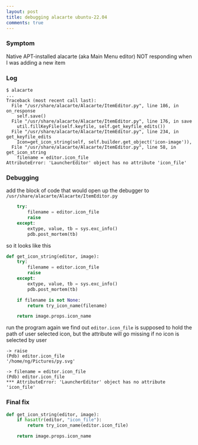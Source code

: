```yaml
---
layout: post
title: debugging alacarte ubuntu-22.04
comments: true
---
```


### Symptom

Native APT-installed alacarte (aka Main Menu editor) NOT responding when I was adding a new item

### Log

    $ alacarte
    ...
    Traceback (most recent call last):
      File "/usr/share/alacarte/Alacarte/ItemEditor.py", line 186, in on_response
        self.save()
      File "/usr/share/alacarte/Alacarte/ItemEditor.py", line 176, in save
        util.fillKeyFile(self.keyfile, self.get_keyfile_edits())
      File "/usr/share/alacarte/Alacarte/ItemEditor.py", line 234, in get_keyfile_edits
        Icon=get_icon_string(self, self.builder.get_object('icon-image')),
      File "/usr/share/alacarte/Alacarte/ItemEditor.py", line 58, in get_icon_string
        filename = editor.icon_file
    AttributeError: 'LauncherEditor' object has no attribute 'icon_file'

### Debugging

add the block of code that would open up the debugger to `/usr/share/alacarte/Alacarte/ItemEditor.py`

```py
    try:
        filename = editor.icon_file
        raise
    except:
        extype, value, tb = sys.exc_info()
        pdb.post_mortem(tb)
```
so it looks like this
```py
def get_icon_string(editor, image):
    try:
        filename = editor.icon_file
        raise
    except:
        extype, value, tb = sys.exc_info()
        pdb.post_mortem(tb)

    if filename is not None:
        return try_icon_name(filename)

    return image.props.icon_name
```

run the program again we find out `editor.icon_file` is supposed to hold the path of user selected icon, but the attribute will go missing if no icon is selected by user

```
-> raise
(Pdb) editor.icon_file
'/home/ng/Pictures/py.svg'
```
```
-> filename = editor.icon_file
(Pdb) editor.icon_file
*** AttributeError: 'LauncherEditor' object has no attribute 'icon_file'
```

### Final fix

```py
def get_icon_string(editor, image):
    if hasattr(editor, "icon_file"):
        return try_icon_name(editor.icon_file)

    return image.props.icon_name
```
